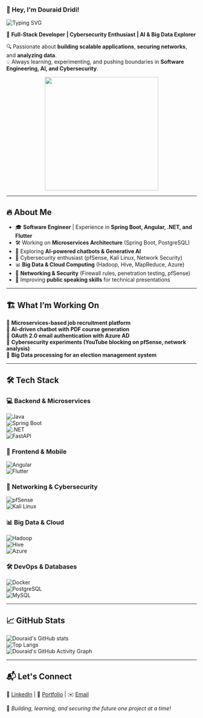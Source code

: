 ### 👋 Hey, I'm Douraid Dridi!  
![Typing SVG](https://readme-typing-svg.herokuapp.com?font=Fira+Code&pause=1000&color=F75C7E&width=435&lines=Full-Stack+Developer;AI+%26+Cybersecurity+Enthusiast;Big+Data+%26+Cloud+Explorer)

🚀 **Full-Stack Developer | Cybersecurity Enthusiast | AI & Big Data Explorer**  

🔍 Passionate about **building scalable applications**, **securing networks**, and **analyzing data**.  
💡 Always learning, experimenting, and pushing boundaries in **Software Engineering, AI, and Cybersecurity**.  
<p align="center">
  <img src="https://media.giphy.com/media/13CoXDiaCcCoyk/giphy.gif" width="300">
</p>

---

## 🔥 About Me  
- 🎓 **Software Engineer** | Experience in **Spring Boot, Angular, .NET, and Flutter**  
- 🛠️ Working on **Microservices Architecture** (Spring Boot, PostgreSQL)  
- 🤖 Exploring **AI-powered chatbots & Generative AI**  
- 🔐 Cybersecurity enthusiast (pfSense, Kali Linux, Network Security)  
- 📊 **Big Data & Cloud Computing** (Hadoop, Hive, MapReduce, Azure)  
- 📡 **Networking & Security** (Firewall rules, penetration testing, pfSense)  
- 🎤 Improving **public speaking skills** for technical presentations  

---

## 🏗️ What I’m Working On  
🔹 **Microservices-based job recruitment platform**  
🔹 **AI-driven chatbot with PDF course generation**  
🔹 **OAuth 2.0 email authentication with Azure AD**  
🔹 **Cybersecurity experiments (YouTube blocking on pfSense, network analysis)**  
🔹 **Big Data processing for an election management system**  

---

## 🛠️ Tech Stack  

### 💻 **Backend & Microservices**  
![Java](https://img.shields.io/badge/Java-ED8B00?style=for-the-badge&logo=java&logoColor=white)  
![Spring Boot](https://img.shields.io/badge/Spring_Boot-6DB33F?style=for-the-badge&logo=spring&logoColor=white)  
![.NET](https://img.shields.io/badge/.NET-512BD4?style=for-the-badge&logo=dotnet&logoColor=white)  
![FastAPI](https://img.shields.io/badge/FastAPI-009688?style=for-the-badge&logo=fastapi&logoColor=white)  

### 🎨 **Frontend & Mobile**  
![Angular](https://img.shields.io/badge/Angular-DD0031?style=for-the-badge&logo=angular&logoColor=white)  
![Flutter](https://img.shields.io/badge/Flutter-02569B?style=for-the-badge&logo=flutter&logoColor=white)  

### 📡 **Networking & Cybersecurity**  
![pfSense](https://img.shields.io/badge/pfSense-0095D5?style=for-the-badge&logo=pfsense&logoColor=white)  
![Kali Linux](https://img.shields.io/badge/Kali_Linux-557C94?style=for-the-badge&logo=kali-linux&logoColor=white)  

### 📊 **Big Data & Cloud**  
![Hadoop](https://img.shields.io/badge/Hadoop-FF9900?style=for-the-badge&logo=apachehadoop&logoColor=white)  
![Hive](https://img.shields.io/badge/Hive-FDEE21?style=for-the-badge&logo=apachehive&logoColor=black)  
![Azure](https://img.shields.io/badge/Microsoft_Azure-0078D4?style=for-the-badge&logo=microsoftazure&logoColor=white)  

### 🛠 **DevOps & Databases**  
![Docker](https://img.shields.io/badge/Docker-2496ED?style=for-the-badge&logo=docker&logoColor=white)  
![PostgreSQL](https://img.shields.io/badge/PostgreSQL-336791?style=for-the-badge&logo=postgresql&logoColor=white)  
![MySQL](https://img.shields.io/badge/MySQL-4479A1?style=for-the-badge&logo=mysql&logoColor=white)  

---

## 📈 GitHub Stats  
![Douraid's GitHub stats](https://github-readme-stats.vercel.app/api?username=DDouraid&show_icons=true&theme=dark)  
![Top Langs](https://github-readme-stats.vercel.app/api/top-langs/?username=DDouraid&layout=compact&theme=dark)  
![Douraid's GitHub Activity Graph](https://github-readme-activity-graph.vercel.app/graph?username=DDouraid&theme=github-dark)  

---

## 📬 Let's Connect  
💼 [LinkedIn](#) | 📝 [Portfolio](#) | ✉️ [Email](#)  

🚀 _Building, learning, and securing the future one project at a time!_  
